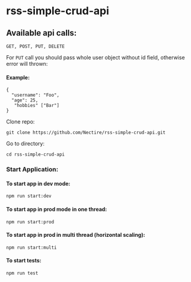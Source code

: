 # rss-simple-crud-api

## Available api calls:
`GET, POST, PUT, DELETE`

For `PUT` call you should pass whole user object without id field, otherwise error will thrown:
#### Example: 
```
{
  "username": "Foo",
  "age": 25,
   "hobbies" ["Bar"]
}
```


Clone repo: 
```
git clone https://github.com/Nectire/rss-simple-crud-api.git
```

Go to directory:
```
cd rss-simple-crud-api
```

### Start Application:

#### To start app in dev mode:
```
npm run start:dev
```

#### To start app in prod mode in one thread:
```
npm run start:prod
```

#### To start app in prod in multi thread (horizontal scaling):
```
npm run start:multi
```

#### To start tests:
```
npm run test
```
